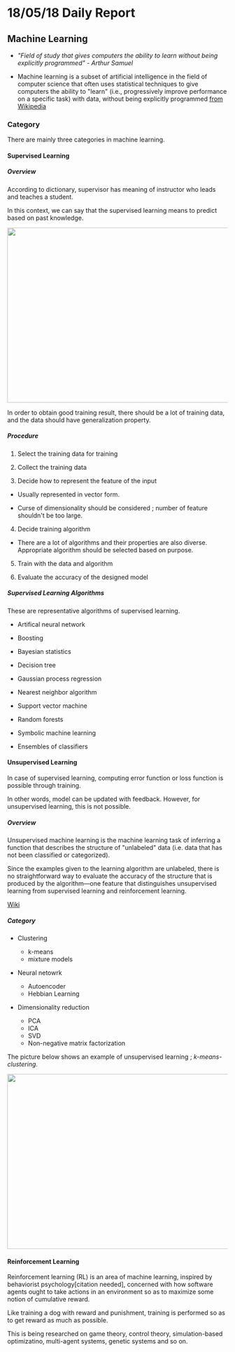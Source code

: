 # 18/05/18 Daily Report



## Machine Learning

  * *"Field of study that gives computers the ability to learn without being explicitly programmed" - Arthur Samuel*
  
  * Machine learning is a subset of artificial intelligence in the field of computer science that often uses statistical techniques to give computers the ability to "learn" (i.e., progressively improve performance on a specific task) with data, without being explicitly programmed 
 [from Wikipedia](https://en.wikipedia.org/wiki/Machine_learning)
 
### Category

There are mainly three categories in machine learning.

#### Supervised Learning

##### Overview
According to dictionary, supervisor has meaning of instructor who leads and teaches a student.

In this context, we can say that the supervised learning means to predict based on past knowledge. 

<img src="https://github.com/jwcse/DeepLearning/blob/master/img/supervised_learning_overview.PNG" width="800" height="400">


In order to obtain good training result, there should be a lot of training data, and the data should have generalization property.

##### Procedure

1. Select the training data for training


2. Collect the training data

3. Decide how to represent the feature of the input

  * Usually represented in vector form.

  * Curse of dimensionality should be considered ; number of feature shouldn't be too large.

4. Decide training algorithm 

  * There are a lot of algorithms and their properties are also diverse. Appropriate algorithm should be selected based on purpose.  

5. Train with the data and algorithm

6. Evaluate the accuracy of the designed model

##### Supervised Learning Algorithms

These are representative algorithms of supervised learning.

  - Artifical neural network
  
  - Boosting
  
  - Bayesian statistics
  
  - Decision tree
  
  - Gaussian process regression
  
  - Nearest neighbor algorithm
  
  - Support vector machine
  
  - Random forests
  
  - Symbolic machine learning
  
  - Ensembles of classifiers
  


#### Unsupervised Learning

In case of supervised learning, computing error function or loss function is possible through training.

In other words, model can be updated with feedback. However, for unsupervised learning, this is not possible.


##### Overview

Unsupervised machine learning is the machine learning task of inferring a function that describes the structure of "unlabeled" data 
(i.e. data that has not been classified or categorized).

Since the examples given to the learning algorithm are unlabeled, there is no straightforward way to evaluate the accuracy of the structure that is produced by the algorithm—one feature that distinguishes unsupervised learning from supervised learning and reinforcement learning.

[Wiki](https://en.wikipedia.org/wiki/Unsupervised_learning)


##### Category

  * Clustering
    - k-means
    - mixture models
  
  * Neural netowrk
    - Autoencoder
    - Hebbian Learning
    
  * Dimensionality reduction
    - PCA
    - ICA
    - SVD
    - Non-negative matrix factorization


The picture below shows an example of unsupervised learning ; *k-means-clustering*.

<img src="https://github.com/jwcse/DeepLearning/blob/master/img/k-means-clustering.png" width="700" height="400">




#### Reinforcement Learning

Reinforcement learning (RL) is an area of machine learning, inspired by behaviorist psychology[citation needed],
concerned with how software agents ought to take actions in an environment so as to maximize some notion of cumulative reward. 

Like training a dog with reward and punishment, training is performed so as to get reward as much as possible. 

This is being researched on game theory, control theory, simulation-based optimizatino, multi-agent systems, genetic systems and so on.

